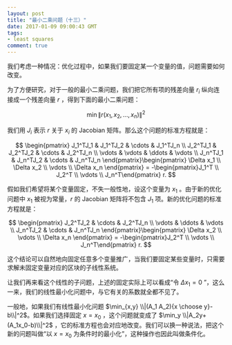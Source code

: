 ```yaml
---
layout: post
title: "最小二乘问题（十三）"
date: 2017-01-09 09:00:43 GMT
tags:
- least squares
comment: true
---
```


我们考虑一种情况：优化过程中，如果我们要固定某一个变量的值，问题需要如何改变。

为了方便研究，对于一般的最小二乘问题，我们把它所有项的残差向量 $r_i$ 纵向连接成一个残差向量 $r$ ，得到下面的最小二乘问题：

$$
\min \|r(x_1, x_2, \dots, x_n)\|^2
$$

我们用 $J_i$ 表示 $r$ 关于 $x_i$ 的 Jacobian 矩阵。那么这个问题的标准方程就是：

$$
\begin{pmatrix}
J_1^TJ_1 & J_1^TJ_2 & \cdots & J_1^TJ_n \\
J_2^TJ_1 & J_2^TJ_2 & \cdots & J_2^TJ_n \\
\vdots & \vdots & \ddots & \vdots \\
J_n^TJ_1 & J_n^TJ_2 & \cdots & J_n^TJ_n
\end{pmatrix}\begin{pmatrix}
\Delta x_1 \\
\Delta x_2 \\
\vdots \\
\Delta x_n
\end{pmatrix} = 
-\begin{pmatrix}J_1^T \\ J_2^T \\ \vdots \\ J_n^T\end{pmatrix} r.
$$

假如我们希望将某个变量固定，不失一般性地，设这个变量为 $x_1$ 。由于新的优化问题中 $x_1$ 被视为常量，$r$ 的 Jacobian 矩阵将不包含 $J_1$ 项。新的优化问题的标准方程就是：

$$
\begin{pmatrix}
J_2^TJ_2 & \cdots & J_2^TJ_n \\
\vdots & \ddots & \vdots \\
J_n^TJ_2 & \cdots & J_n^TJ_n
\end{pmatrix}\begin{pmatrix}
\Delta x_2 \\
\vdots \\
\Delta x_n
\end{pmatrix} = -\begin{pmatrix}J_2^T \\ \vdots \\ J_n^T\end{pmatrix} r.
$$

这个结论可以自然地向固定任意多个变量推广，当我们要固定某些变量时，只需要求解未固定变量对应的区块的子线性系统。

让我们再来看这个线性的子问题，上述的固定实际上可以看成“令 $\Delta x_1 = 0$ ”，这么一来，我们的线性最小化问题中，与它有关的系数就全都不见了。

一般地，如果我们有线性最小化问题 $\min_{x,y} \\|(A_1 A_2){x \choose y}-b\\|^2$。如果我们选择固定 $x=x_0$ ，这个问题就变成了 $\min_y \\|A_2y+(A_1x_0-b)\\|^2$ ，它的标准方程也会对应地改变。我们可以换一种说法，把这个新的问题叫做“以 $x=x_0$ 为条件时的最小化”，这种操作也因此叫做条件化。